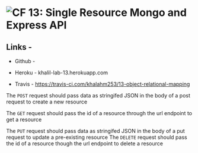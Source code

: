 ![CF](https://camo.githubusercontent.com/70edab54bba80edb7493cad3135e9606781cbb6b/687474703a2f2f692e696d6775722e636f6d2f377635415363382e706e67) 13: Single Resource Mongo and Express API
===

## Links -
* Github - 
* Heroku - khalil-lab-13.herokuapp.com

* Travis - https://travis-ci.com/khalahm253/13-object-relational-mapping




 The `POST` request should pass data as stringifed JSON in the body of a post request to create a new resource


 The `GET` request should pass the id of a resource through the url endpoint to get a resource

 The `PUT` request should pass data as stringifed JSON in the body of a put request to update a pre-existing resource
 The `DELETE` request should pass the id of a resource though the url endpoint to delete a resource
    



